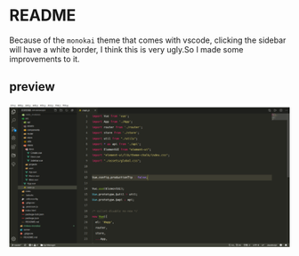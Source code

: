 # README
Because of the `monokai` theme that comes with vscode, clicking the sidebar will have a white border, I think this is very ugly.So I made some improvements to it.

## preview
![preview](./images/preview.png)
